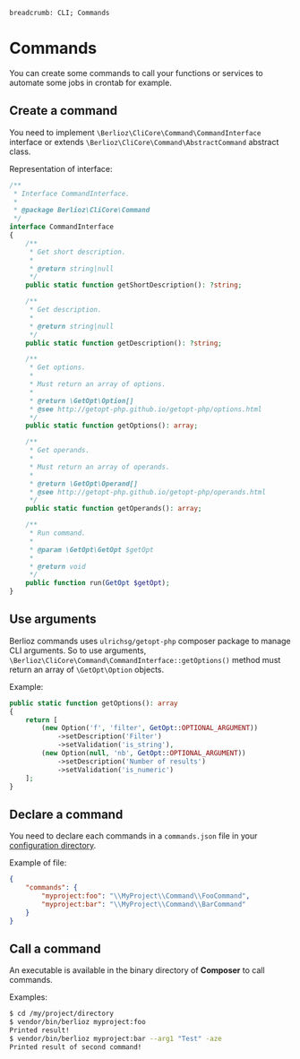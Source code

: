 ```index
breadcrumb: CLI; Commands
```

# Commands

You can create some commands to call your functions or services to automate some jobs in crontab for example.

## Create a command

You need to implement `\Berlioz\CliCore\Command\CommandInterface` interface or extends `\Berlioz\CliCore\Command\AbstractCommand` abstract class.

Representation of interface:

```php
/**
 * Interface CommandInterface.
 *
 * @package Berlioz\CliCore\Command
 */
interface CommandInterface
{
    /**
     * Get short description.
     *
     * @return string|null
     */
    public static function getShortDescription(): ?string;

    /**
     * Get description.
     *
     * @return string|null
     */
    public static function getDescription(): ?string;

    /**
     * Get options.
     *
     * Must return an array of options.
     *
     * @return \GetOpt\Option[]
     * @see http://getopt-php.github.io/getopt-php/options.html
     */
    public static function getOptions(): array;

    /**
     * Get operands.
     *
     * Must return an array of operands.
     *
     * @return \GetOpt\Operand[]
     * @see http://getopt-php.github.io/getopt-php/operands.html
     */
    public static function getOperands(): array;

    /**
     * Run command.
     *
     * @param \GetOpt\GetOpt $getOpt
     *
     * @return void
     */
    public function run(GetOpt $getOpt);
}
```

## Use arguments

Berlioz commands uses `ulrichsg/getopt-php` composer package to manage CLI arguments. So to use arguments, `\Berlioz\CliCore\Command\CommandInterface::getOptions()` method must return an array of `\GetOpt\Option` objects.

Example:

```php
public static function getOptions(): array
{
    return [
        (new Option('f', 'filter', GetOpt::OPTIONAL_ARGUMENT))
            ->setDescription('Filter')
            ->setValidation('is_string'),
        (new Option(null, 'nb', GetOpt::OPTIONAL_ARGUMENT))
            ->setDescription('Number of results')
            ->setValidation('is_numeric')
    ];
}
```

## Declare a command

You need to declare each commands in a `commands.json` file in your [configuration directory](../getting-started/config.md).

Example of file:

```json
{
    "commands": {
        "myproject:foo": "\\MyProject\\Command\\FooCommand",
        "myproject:bar": "\\MyProject\\Command\\BarCommand"
    }
}
```

## Call a command

An executable is available in the binary directory of **Composer** to call commands.

Examples:

```bash
$ cd /my/project/directory
$ vendor/bin/berlioz myproject:foo
Printed result!
$ vendor/bin/berlioz myproject:bar --arg1 "Test" -aze
Printed result of second command!
```